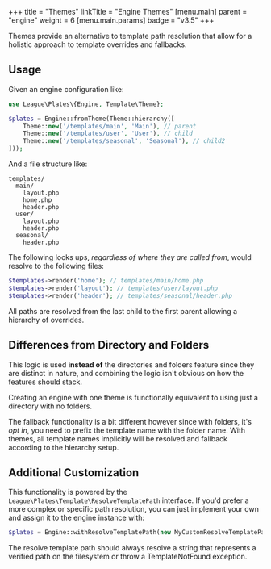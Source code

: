 +++
title = "Themes"
linkTitle = "Engine Themes"
[menu.main]
parent = "engine"
weight = 6
  [menu.main.params]
  badge = "v3.5"
+++

Themes provide an alternative to template path resolution that allow for a holistic approach to template overrides and fallbacks.

## Usage

Given an engine configuration like:

```php
use League\Plates\{Engine, Template\Theme};

$plates = Engine::fromTheme(Theme::hierarchy([
    Theme::new('/templates/main', 'Main'), // parent
    Theme::new('/templates/user', 'User'), // child
    Theme::new('/templates/seasonal', 'Seasonal'), // child2
]));
```

And a file structure like:

```
templates/
  main/
    layout.php
    home.php
    header.php
  user/
    layout.php
    header.php
  seasonal/
    header.php
```

The following looks ups, *regardless of where they are called from*, would resolve to the following files:

```php
$templates->render('home'); // templates/main/home.php
$templates->render('layout'); // templates/user/layout.php
$templates->render('header'); // templates/seasonal/header.php
```

All paths are resolved from the last child to the first parent allowing a hierarchy of overrides.

## Differences from Directory and Folders

This logic is used **instead of** the directories and folders feature since they are distinct in nature, and combining the logic isn't obvious on how the features should stack.

Creating an engine with one theme is functionally equivalent to using just a directory with no folders.

The fallback functionality is a bit different however since with folders, it's *opt in*, you need to prefix the template name with the folder name. With themes, all template names implicitly will be resolved and fallback according to the hierarchy setup.

## Additional Customization

This functionality is powered by the `League\Plates\Template\ResolveTemplatePath` interface. If you'd prefer a more complex or specific path resolution, you can just implement your own and assign it to the engine instance with:

```php
$plates = Engine::withResolveTemplatePath(new MyCustomResolveTemplatePath());
```

The resolve template path should always resolve a string that represents a verified path on the filesystem or throw a TemplateNotFound exception.
